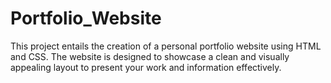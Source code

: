 # Portfolio_Website

This project entails the creation of a personal portfolio website using HTML and CSS. The website is designed to showcase a clean and visually appealing layout to present your work and information effectively.
